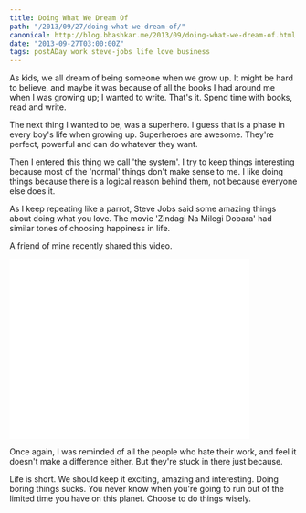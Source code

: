 ```yaml
---
title: Doing What We Dream Of
path: "/2013/09/27/doing-what-we-dream-of/"
canonical: http://blog.bhashkar.me/2013/09/doing-what-we-dream-of.html
date: "2013-09-27T03:00:00Z"
tags: postADay work steve-jobs life love business
---
```

As kids, we all dream of being someone when we grow up. It might be hard to believe, and maybe it was because of all the books I had around me when I was growing up; I wanted to write. That's it. Spend time with books, read and write.<span class="more"></span>

The next thing I wanted to be, was a superhero. I guess that is a phase in every boy's life when growing up. Superheroes are awesome. They're perfect, powerful and can do whatever they want.

Then I entered this thing we call 'the system'. I try to keep things interesting because most of the 'normal' things don't make sense to me. I like doing things because there is a logical reason behind them, not because everyone else does it.

As I keep repeating like a parrot, Steve Jobs said some amazing things about doing what you love. The movie 'Zindagi Na Milegi Dobara' had similar tones of choosing happiness in life.

A friend of mine recently shared this video.

<div class="video-box">
    <iframe width="420" height="315" src="//www.youtube.com/embed/jpe-LKn-4gM" frameborder="0" allowfullscreen></iframe>
</div>

Once again, I was reminded of all the people who hate their work, and feel it doesn't make a difference either. But they're stuck in there just because.

Life is short. We should keep it exciting, amazing and interesting. Doing boring things sucks. You never know when you're going to run out of the limited time you have on this planet. Choose to do things wisely.